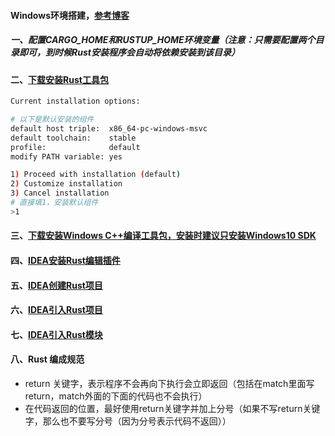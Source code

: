 #### Windows环境搭建，[参考博客](https://blog.csdn.net/weixin_43882409/article/details/87616268)
##### 一、配置CARGO_HOME和RUSTUP_HOME环境变量（注意：只需要配置两个目录即可，到时候Rust安装程序会自动将依赖安装到该目录）
#### 二、[下载安装Rust工具包](https://win.rustup.rs)
```bash
Current installation options:

# 以下是默认安装的组件
default host triple:  x86_64-pc-windows-msvc
default toolchain:    stable
profile:              default
modify PATH variable: yes

1) Proceed with installation (default)
2) Customize installation
3) Cancel installation
# 直接填1，安装默认组件
>1
```
#### 三、[下载安装Windows C++编译工具包，安装时建议只安装Windows10 SDK](http://go.microsoft.com/fwlink/?LinkId=691126)
#### 四、[IDEA安装Rust编辑插件][1]
#### 五、[IDEA创建Rust项目][2]
#### 六、[IDEA引入Rust项目][3]
#### 七、[IDEA引入Rust模块][4]
#### 八、Rust 编成规范
 - return 关键字，表示程序不会再向下执行会立即返回（包括在match里面写return，match外面的下面的代码也不会执行） 
 - 在代码返回的位置，最好使用return关键字并加上分号（如果不写return关键字，那么也不要写分号（因为分号表示代码不返回））
 
[1]: https://github.com/firechiang/rust-study/tree/master/docs/idea-install.md
[2]: https://github.com/firechiang/rust-study/tree/master/docs/idea-create-project.md
[3]: https://github.com/firechiang/rust-study/tree/master/docs/idea-import-project.md
[4]: https://github.com/firechiang/rust-study/tree/master/docs/idea-import-module.md
